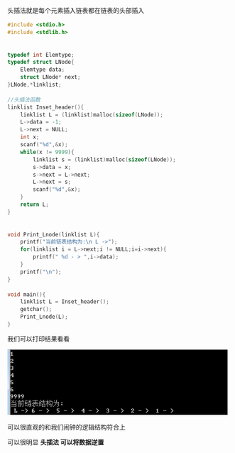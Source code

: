 头插法就是每个元素插入链表都在链表的头部插入

```c
#include <stdio.h>
#include <stdlib.h>


typedef int Elemtype;
typedef struct LNode{
	Elemtype data;
	struct LNode* next;
}LNode,*linklist;

//头插法函数 
linklist Inset_header(){
	linklist L = (linklist)malloc(sizeof(LNode));	
	L->data = -1;
	L->next = NULL;
	int x;
	scanf("%d",&x);
	while(x != 9999){
		linklist s = (linklist)malloc(sizeof(LNode));
		s->data = x;
		s->next = L->next;
		L->next = s;
		scanf("%d",&x);
	}
	return L;
}


void Print_Lnode(linklist L){
	printf("当前链表结构为:\n L ->");
	for(linklist i = L->next;i != NULL;i=i->next){
		printf(" %d - > ",i->data);
	}
	printf("\n");
}

void main(){
	linklist L = Inset_header();
	getchar();
	Print_Lnode(L);
}
```

我们可以打印结果看看

![image-20250401104956091](https://raw.githubusercontent.com/Xioaruan912/pic/main/image-20250401104956091.png)

可以很直观的和我们闹钟的逻辑结构符合上 

可以很明显 **头插法 可以将数据逆置**